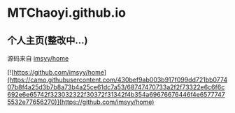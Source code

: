 # MTChaoyi.github.io
## 个人主页(整改中...)

源码来自 [imsyy/home](https://github.com/imsyy/home)


[![https://github.com/imsyy/home](https://camo.githubusercontent.com/430bef9ab003b917f099dd721bb077407b8f4a25d3b7b8a73b4a25ce61dc7a53/68747470733a2f2f73322e6c6f6c692e6e65742f323032322f30372f31342f4b354a69676676446f4e65777475532e77656270)](https://github.com/imsyy/home)